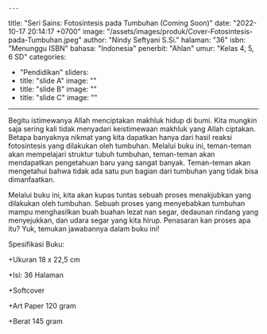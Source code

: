     ---
title: "Seri Sains: Fotosintesis pada Tumbuhan (Coming Soon)"
date: "2022-10-17 20:14:17 +0700"
image: "/assets/images/produk/Cover-Fotosintesis-pada-Tumbuhan.jpeg"
author: "Nindy Seftyani S.Si."
halaman: "36"
isbn: "Menunggu ISBN"
bahasa: "Indonesia"
penerbit: "Ahlan"
umur: "Kelas 4, 5, 6 SD"
categories: 
  - "Pendidikan"
sliders: 
  - title: "slide A"
    image: ""
  - title: "slide B"
    image: ""
  - title: "slide C"
    image: ""
---

Begitu istimewanya Allah menciptakan makhluk hidup di bumi. Kita mungkin saja sering kali tidak menyadari keistimewaan makhluk yang Allah ciptakan. Betapa banyaknya
nikmat yang kita dapatkan hanya dari hasil reaksi fotosintesis yang dilakukan oleh tumbuhan. Melalui buku ini, teman-teman akan mempelajari struktur tubuh tumbuhan,
teman-teman akan mendapatkan pengetahuan baru yang sangat banyak. Teman-teman akan mengetahui bahwa tidak ada satu pun bagian dari tumbuhan yang tidak bisa
dimanfaatkan.

Melalui buku ini, kita akan kupas tuntas sebuah proses menakjubkan yang dilakukan oleh tumbuhan. Sebuah proses yang menyebabkan tumbuhan mampu menghasilkan buah
buahan lezat nan segar, dedaunan rindang yang menyejukkan, dan udara segar yang kita hirup. Penasaran kan proses apa itu? Yuk, temukan jawabannya dalam buku ini!



Spesifikasi Buku:

+Ukuran 18 x 22,5 cm

+Isi: 36 Halaman

+Softcover

+Art Paper 120 gram

+Berat 145 gram


